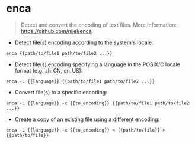 # enca

> Detect and convert the encoding of text files.
> More information: <https://github.com/nijel/enca>.

- Detect file(s) encoding according to the system's locale:

`enca {{path/to/file1 path/to/file2 ...}}`

- Detect file(s) encoding specifying a language in the POSIX/C locale format (e.g. zh_CN, en_US):

`enca -L {{language}} {{path/to/file1 path/to/file2 ...}}`

- Convert file(s) to a specific encoding:

`enca -L {{language}} -x {{to_encoding}} {{path/to/file1 path/to/file2 ...}}`

- Create a copy of an existing file using a different encoding:

`enca -L {{language}} -x {{to_encoding}} < {{path/to/file}} > {{path/to/file}}`
